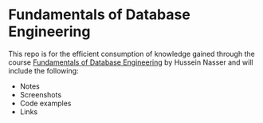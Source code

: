 # Fundamentals of Database Engineering

This repo is for the efficient consumption of knowledge gained through the course [Fundamentals of Database Engineering](https://www.udemy.com/course/database-engines-crash-course/) by Hussein Nasser and will include the following:

- Notes
- Screenshots
- Code examples
- Links
